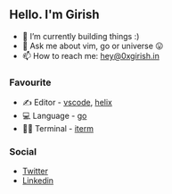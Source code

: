 ## Hello. I'm Girish
- 🧱 I’m currently building things :)
- 💬 Ask me about vim, go or universe 😛️
- 📫 How to reach me: hey@0xgirish.in

### Favourite
- ✍️ Editor - [vscode](https://code.visualstudio.com/), [helix](https://helix-editor.com/)
- 💻️ Language - [go](https://golang.org)
- 👨‍💻️ Terminal - [iterm](https://iterm2.com/)

### Social
- [Twitter](https://twitter.com/0xgirish)
- [Linkedin](https://linkedin.com/in/0xgirish)

<!--
**kmrgirish/kmrgirish** is a ✨ _special_ ✨ repository because its `README.md` (this file) appears on your GitHub profile.
-->
<!-- - 👯 I’m looking to collaborate on -->
<!-- - 🔭 I’m currently working on nothing m -->
